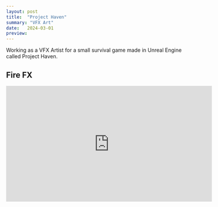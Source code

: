 ```yaml
---
layout: post
title:  "Project Haven"
summary: "VFX Art"
date:   2024-03-01
preview: 
---
```


Working as a VFX Artist for a small survival game made in Unreal Engine called Project Haven.

## Fire FX
<iframe width="560" height="315" src="https://www.youtube.com/embed/PgWMp67tfkg?si=5Yxo4XDA_RAiXrat" title="YouTube video player" frameborder="0" allow="accelerometer; autoplay; clipboard-write; encrypted-media; gyroscope; picture-in-picture; web-share" allowfullscreen></iframe>
